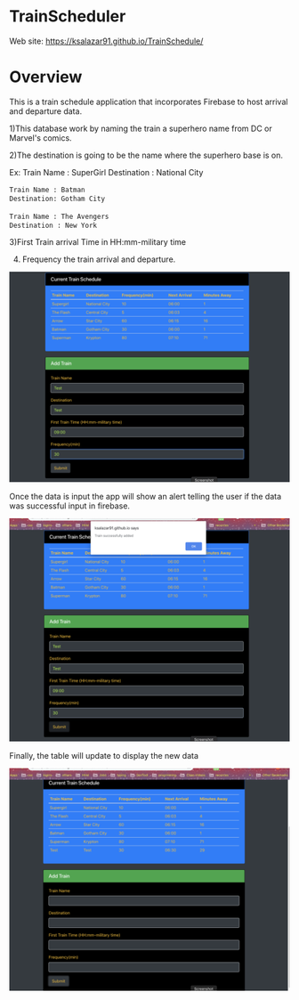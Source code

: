 # TrainScheduler

Web site: https://ksalazar91.github.io/TrainSchedule/

# Overview
This is a train schedule application that incorporates Firebase to host arrival and departure data.

1)This database work by naming the train a superhero name from DC or Marvel's comics. 

2)The destination is going to be the name where the superhero base is on. 

Ex: 
    Train Name : SuperGirl
    Destination : National City

    Train Name : Batman
    Destination: Gotham City

    Train Name : The Avengers 
    Destination : New York

3)First Train arrival Time in HH:mm-military time

4) Frequency the train arrival and departure. 



![Initial](https://github.com/ksalazar91/TrainSchedule/blob/master/1.png)


Once the data is input the app will show an alert telling the user if the data was successful input in firebase.

![alert](https://github.com/ksalazar91/TrainSchedule/blob/master/2.png)

Finally, the table will update to display the new data

![Data Update](https://github.com/ksalazar91/TrainSchedule/blob/master/3.png)